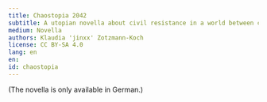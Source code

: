 ```yaml
---
title: Chaostopia 2042
subtitle: A utopian novella about civil resistance in a world between climate catastrophe and the will for positive social change.
medium: Novella
authors: Klaudia 'jinxx' Zotzmann-Koch
license: CC BY-SA 4.0
lang: en
en:
id: chaostopia
---
```


(The novella is only available in German.)
